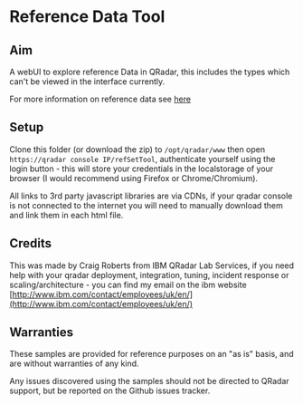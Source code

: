 # Reference Data Tool


## Aim 

A webUI to explore reference Data in QRadar, this includes the types which can't be viewed in the interface currently.

For more information on reference data see [here](http://www-01.ibm.com/support/knowledgecenter/SS42VS_7.2.4/com.ibm.qradar.doc_7.2.4/c_qradar_adm_ref_data_collection_overview.html?lang=en)

## Setup

Clone this folder (or download the zip) to `/opt/qradar/www` then open `https://qradar console IP/refSetTool`, authenticate yourself using the login button - this will store your credentials in the localstorage of your browser (I would recommend using Firefox or Chrome/Chromium).

All links to 3rd party javascript libraries are via CDNs, if your qradar console is not connected to the internet you will need to manually download them and link them in each html file.

## Credits 

This was made by Craig Roberts from IBM QRadar Lab Services, if you need help with your qradar deployment, integration, tuning, incident response or scaling/architecture - you can find my email on the ibm website [http://www.ibm.com/contact/employees/uk/en/](http://www.ibm.com/contact/employees/uk/en/)

## Warranties

These samples are provided for reference purposes on an "as is" basis, and are without warranties of any kind.

Any issues discovered using the samples should not be directed to QRadar support, but be reported on the Github issues tracker.